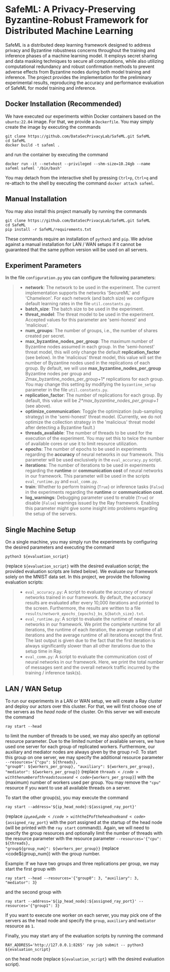 # SafeML: A Privacy-Preserving Byzantine-Robust Framework for Distributed Machine Learning

SafeML is a distributed deep learning framework designed to address privacy and Byzantine robustness concerns throughout the training and inference phases of a machine learning model. It employs secret sharing and data masking techniques to secure all computations, while also utilizing computational redundancy and robust confirmation methods to prevent adverse effects from Byzantine nodes during both model training and inference. The project provides the implementation for the preliminary experimental results, reproducing the accuracy and performance evaluation of SafeML for model training and inference.


## Docker Installation (Recommended)

We have executed our experiments within Docker containers based on the <code>ubuntu:22.04</code> image. For that, we 
provide a <code>Dockerfile</code>. You may simply create the image by executing the commands

```
git clone https://github.com/DataSecPrivacyLab/SafeML.git SafeML
cd SafeML
docker build -t safeml .
```

and run the container by executing the command

```
docker run -it --net=host --privileged --shm-size=10.24gb --name safeml safeml '/bin/bash'
```

You may detach from the interactive shell by pressing <code>Ctrl+p</code>, <code>Ctrl+q</code> and re-attach to the shell 
by executing the command <code>docker attach safeml</code>.

## Manual Installation

You may also install this project manually by running the commands

```
git clone https://github.com/DataSecPrivacyLab/SafeML.git SafeML
cd SafeML
pip install -r SafeML/requirements.txt
```

These commands require an installation of <code>python3</code> and <code>pip</code>. We advise against a manual installation
for LAN / WAN setups if it cannot be guaranteed that the same python version will be used on all servers. 

## Experiment Parameters

In the file <code>configuration.py</code> you can configure the following parameters:

> - **network**: The network to be used in the experiment. The current implementation supports the networks 'SecureML'
    and 'Chameleon'. For each network (and batch size) we configure default learning rates in the file <code>util.constants.py</code>.
> - **batch_size**: The batch size to be used in the experiment.
> - **threat_model**: The threat model to be used in the experiment. Accepted values for this parameter are 'semi-honest'
    and 'malicious'.
> - **num_groups**: The number of groups, i.e., the number of shares created per secret.
> - **max_byzantine_nodes_per_group**: The maximum number of Byzantine nodes assumed in each group. In the 'semi-honest'
    threat model, this will only change the default **replication_factor** (see below). In the 'malicious' threat model, 
    this value will set the number of Byzantine nodes used in the replications of each group. By default, we will use 
    **max_byzantine_nodes_per_group** Byzantine nodes per group and *2*max_byzantine_nodes_per_group+1* replications 
    for each group. You may change this setting by modifying the <code>byzantine_setup</code> parameter in the file 
    <code>util.constants.py</code>.
> - **replication_factor**: The number of replications for each group. By default, this value will be *2\*max_byzantine_nodes_per_group+1*
    (see above).
> - **optimize_communication**: Toggle the optimization (sub-sampling strategy) in the 'semi-honest' threat model. (Currently,
    we do not optimize the collection strategy in the 'malicious' threat model after detecting a Byzantine fault.)
> - **threads_available**: The number of threads to be used for the execution of the experiment. You may set this to twice
    the number of available cores or use it to limit resource utilization.  
> - **epochs**: The number of epochs to be used in experiments regarding the **accuracy** of neural networks in our framework.
    This parameter will be used exclusively in the <code>eval_accuracy.py</code> script.
> - **iterations**: The number of iterations to be used in experiments regarding the **runtime** or **communication cost**
    of neural networks in our framework. This parameter will be used in the scripts <code>eval_runtime.py</code> and 
    <code>eval_comm.py</code>.
> - **train**: Whether to perform training (<code>True</code>) or inference tasks (<code>False</code>) in the experiments
    regarding the **runtime** or **communication cost**.
> - **log_warnings**: Debugging parameter used to enable (<code>True</code>) or disable (<code>False</code>) warnings issued 
    by the Ray framework. Enabling this parameter might give some insight into problems regarding the setup of the servers. 

## Single Machine Setup

On a single machine, you may simply run the experiments by configuring the desired parameters and executing the command

```
python3 ${evaluation_script}
```

(replace <code>${evaluation_script}</code> with the desired evaluation script; the provided evaluation scripts are listed below). We 
evaluate our framework solely on the MNIST data set. In this project, we provide the following evaluation scripts:

> - <code>eval_accuracy.py</code>: A script to evaluate the accuracy of neural networks trained in our framework. By default,
    the accuracy results are evaluated after every 10,000 iterations and printed to the screen. Furthermore, the results 
    are written to a file <code>results/${network}\_epochs\_${epochs}\_bs_${batch_size}.txt</code>.
> - <code>eval_runtime.py</code>: A script to evaluate the runtime of neural networks in our framework. We print the complete
    runtime for all iterations, the runtime of each iteration, the average runtime of all iterations and the average runtime
    of all iterations except the first. The last output is given due to the fact that the first iteration is always significantly
    slower than all other iterations due to the setup time in Ray.
> - <code>eval_comm.py</code>: A script to evaluate the communication cost of neural networks in our framework. Here, we
    print the total number of messages sent and the overall network traffic incurred by the training / inference task(s).

## LAN / WAN Setup

To run our experiments in a LAN or WAN setup, we will create a Ray cluster and deploy our actors over this cluster. For 
that, we will first choose one of the servers as the *head node* of the cluster. On this server we will execute the command

```
ray start --head
```

to limit the number of threads to be used, we may also specify an optional resource parameter. Due to  the limited number 
of available servers, we have used one server for each group of replicated workers. Furthermore, our auxiliary and mediator
nodes are always given by the group *r=0*. To start this group on one server, we may specify the additional resource parameter
<code>--resources='{"cpu": ${threads}, "group0": ${workers_per_group}, "auxiliary": ${workers_per_group}, "mediator": ${workers_per_group}}</code> 
(replace <code>${threads}</code> with the number of threads to use and <code>${workers_per_group}</code>) with the (maximum)
number of workers used per group. You may remove the <code>"cpu"</code> resource if you want to use all available threads on
a server.

To start the other group(s), you may execute the command

```
ray start --address='${ip_head_node}:${assigned_ray_port}'
```

(replace <code>${ip_head_node}</code> with the IP of the head node and <code>${assigned_ray_port}</code> with the port
assigned at the startup of the head node (will be printed with the <code>ray start</code> command)). Again, we will need
to specify the group resources and optionally limit the number of threads with the resource parameter with the resource 
parameter 
<code>--resources='{"cpu": ${threads}, "group${group_num}": ${workers_per_group}}</code> (replace <code${group_num}</code>)
with the group number.

Example: If we have two groups and three replications per group, we may start the first group with

```
ray start --head --resources='{"group0": 3, "auxiliary": 3, "mediator": 3}
```

and the second group with 

```
ray start --address='${ip_head_node}:${assigned_ray_port}' --resources='{"group1": 3}
```

If you want to execute one worker on each server, you may pick one of the servers as the head node and specify the 
<code>group</code>, <code>auxiliary</code> and <code>mediator</code> resource as <code>1</code>.

Finally, you may start any of the evaluation scripts by running the command

```
RAY_ADDRESS='http://127.0.0.1:8265' ray job submit -- python3 ${evaluation_script}
```

on the head node (replace <code>${evaluation_script}</code> with the desired evaluation script).
